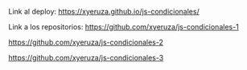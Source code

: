 Link al deploy: https://xyeruza.github.io/js-condicionales/

Link a los repositorios: https://github.com/xyeruza/js-condicionales-1

https://github.com/xyeruza/js-condicionales-2

https://github.com/xyeruza/js-condicionales-3
